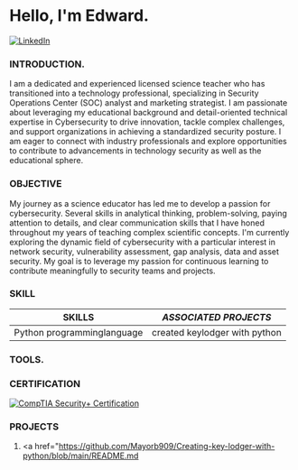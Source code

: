 # Hello, I'm Edward.
[![LinkedIn](https://img.shields.io/badge/LinkedIn-0A66C2?style=for-the-badge&logo=linkedin&logoColor=white)](https://www.linkedin.com/in/mayowa-a-8b523b268)

### INTRODUCTION.
   I am a dedicated and experienced licensed science teacher who has transitioned into a technology professional, specializing in Security Operations Center (SOC) analyst and marketing strategist. I am passionate about leveraging my educational background and detail-oriented technical expertise in Cybersecurity to drive innovation, tackle complex challenges, and support organizations in achieving a standardized security posture. I am eager to connect with industry professionals and explore opportunities to contribute to advancements in technology security as well as the educational sphere.

###  OBJECTIVE
My journey as a science educator has led me to develop a passion for cybersecurity. Several skills in analytical thinking, problem-solving, paying attention to details, and clear communication skills that I have honed throughout my years of teaching complex scientific concepts. I'm currently exploring the dynamic field of cybersecurity with a particular interest in network security, vulnerability assessment, gap analysis, data and asset security. My goal is to leverage my passion for continuous learning to contribute meaningfully to security teams and projects.

### SKILL
| **SKILLS**                | ***ASSOCIATED PROJECTS*** |
| -----------------------|---------------------|
|Python programminglanguage|  created keylodger with python|

### TOOLS.

### CERTIFICATION
[![CompTIA Security+ Certification](https://img.shields.io/badge/CompTIA_Security%2B_Certification-red)](https://www.credly.com/badges/05f1b132-13c7-418b-a8cb-93b282ddadac)

### PROJECTS
1. <a href="https://github.com/Mayorb909/Creating-key-lodger-with-python/blob/main/README.md

